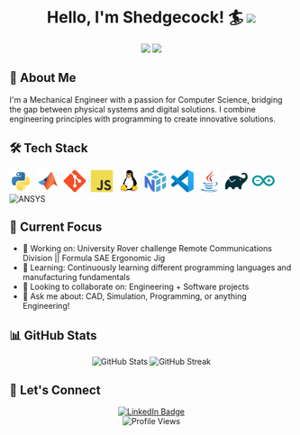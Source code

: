 <!-- Header -->
<div align="center">
  <h1>
    Hello, I'm Shedgecock! 🏄
    <img src="https://media.giphy.com/media/hvRJCLFzcasrR4ia7z/giphy.gif" width="30px"/>
  </h1>
  
  <div>
    <img src="https://img.shields.io/badge/Mechanical_Engineer-🔧-blue"/>
    <img src="https://img.shields.io/badge/Software_Developer-💻-green"/>
  </div>
</div>

<!-- About Me Section -->
## 🔧 About Me

I'm a Mechanical Engineer with a passion for Computer Science, bridging the gap between physical systems and digital solutions. I combine engineering principles with programming to create innovative solutions.

<!-- Tech Stack -->
## 🛠️ Tech Stack
<div>
  <!-- Add or remove badges based on your skills -->
  <img src="https://github.com/devicons/devicon/blob/master/icons/python/python-original.svg" title="Python" alt="Python" width="40" height="40"/>&nbsp;
  <img src="https://github.com/devicons/devicon/blob/master/icons/matlab/matlab-original.svg" title="MATLAB" alt="MATLAB" width="40" height="40"/>&nbsp;
  <img src="https://github.com/devicons/devicon/blob/master/icons/git/git-original.svg" title="Git" alt="Git" width="40" height="40"/>&nbsp;
  <img src="https://github.com/devicons/devicon/blob/master/icons/javascript/javascript-original.svg" title="JavaScript" alt="JavaScript" width="40" height="40"/>&nbsp;
  <img src="https://github.com/devicons/devicon/blob/master/icons/linux/linux-original.svg" title="Linux" alt="Linux" width="40" height="40"/>&nbsp;
  <img src="https://github.com/devicons/devicon/blob/master/icons/numpy/numpy-original.svg" title="NumPy" alt="NumPy" width="40" height="40"/>&nbsp;
  <img src="https://github.com/devicons/devicon/blob/master/icons/vscode/vscode-original.svg" title="VS Code" alt="VS Code" width="40" height="40"/>&nbsp;
  <img src="https://github.com/devicons/devicon/blob/master/icons/java/java-original.svg" title="Java" alt="Java" width="40" height="40"/>&nbsp;
  <img src="https://github.com/devicons/devicon/blob/master/icons/gradle/gradle-original.svg" title="Gradle" alt="Gradle" width="40" height="40"/>&nbsp;
  <img src="https://github.com/devicons/devicon/blob/master/icons/arduino/arduino-original.svg" title="Arduino" alt="Arduino" width="40" height="40"/>&nbsp;
  <img src="https://upload.wikimedia.org/wikipedia/commons/1/14/Ansys_logo_%282019%29.svg" title="ANSYS" alt="ANSYS" width="80" height="30"/>&nbsp;
</div>

<!-- Current Focus -->
## 🎯 Current Focus
- 🔭 Working on: University Rover challenge Remote Communications Division || Formula SAE Ergonomic Jig
- 🌱 Learning: Continuously learning different programming languages and manufacturing fundamentals
- 👯 Looking to collaborate on: Engineering + Software projects
- 💬 Ask me about: CAD, Simulation, Programming, or anything Engineering!

<!-- GitHub Stats -->
## 📊 GitHub Stats
<div align="center">
  <img src="https://github-readme-stats.vercel.app/api?username=Shedgecock&show_icons=true&theme=radical" alt="GitHub Stats"/>
  <img src="https://github-readme-streak-stats.herokuapp.com/?user=Shedgecock&theme=radical" alt="GitHub Streak"/>
</div>

<!-- Connect Section -->
## 🤝 Let's Connect
<div align="center">
  <a href="https://www.linkedin.com/in/sean-hedgecock">
    <img src="https://img.shields.io/badge/LinkedIn-blue?style=for-the-badge&logo=linkedin&logoColor=white" alt="LinkedIn Badge"/>
  </a>
  <!-- Add other social media badges as needed -->
</div>

<!-- Footer -->
<div align="center">
  <img src="https://komarev.com/ghpvc/?username=Shedgecock&style=flat-square&color=blue" alt="Profile Views"/>
